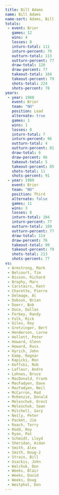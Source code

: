 ```yaml
---
title: Bill Adams
name: Bill Adams
name-sort: Adams, Bill
totals:
 - event: Brier
   games: 12
   wins: 4
   losses: 8
   inturn-total: 111
   inturn-percent: 79
   outturn-total: 113
   outturn-percent: 77
   draw-total: 120
   draw-percent: 77
   takeout-total: 104
   takeout-percent: 79
   shots-total: 224
   shots-percent: 78
years:
 - year: 1988
   event: Brier
   team: "NO"
   position: Lead
   alternate: true
   games: 1
   wins: 1
   losses: 0
   inturn-total: 7
   inturn-percent: 96
   outturn-total: 4
   outturn-percent: 81
   draw-total: 6
   draw-percent: 96
   takeout-total: 5
   takeout-percent: 85
   shots-total: 11
   shots-percent: 91
 - year: 1989
   event: Brier
   team: "NO"
   position: Third
   alternate: false
   games: 11
   wins: 3
   losses: 8
   inturn-total: 104
   inturn-percent: 77
   outturn-total: 109
   outturn-percent: 77
   draw-total: 114
   draw-percent: 76
   takeout-total: 99
   takeout-percent: 79
   shots-total: 213
   shots-percent: 77
vs:
 - Armstrong, Mark
 - Belcourt, Tim
 - Bisson, Richard
 - Brophy, Marc
 - Carstairs, Kent
 - Charette, Pierre
 - Delmage, Al
 - Dobson, Brian
 - Doerr, Bob
 - Duce, Dallas
 - Ferbey, Randy
 - Folk, Rick
 - Giles, Roy
 - Gretzinger, Bert
 - Henderson, Lorne
 - Hollett, Peter
 - Howard, Glenn
 - Howard, Russ
 - Hyrich, John
 - Kamp, Ragnar
 - Kapicki, Ron
 - Koffski, Rob
 - Lafleur, Andre
 - Lohnes, Bruce
 - MacDonald, Frank
 - MacFadyen, Dave
 - MacFadyen, Neil
 - McCarron, Rod
 - McKenzie, Donald
 - Meleschuk, Orest
 - Meleschuk, Sean
 - Mitchell, Gary
 - Neily, Peter
 - Packet, Jim
 - Roach, Terry
 - Rodd, Roy
 - Ryan, Pat
 - Schmidt, Lloyd
 - Sheridan, Aidan
 - Smith, Alex
 - Smith, Doug-2
 - Strain, Bill
 - Usackis, John
 - Walchuk, Don
 - Weeks, Blair
 - Weeks, David
 - Weeks, Doug
 - Westphal, Don
---
```

